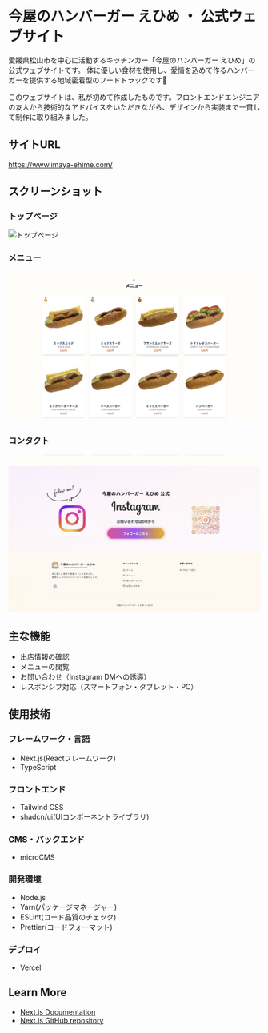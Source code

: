 # 今屋のハンバーガー えひめ ・ 公式ウェブサイト

愛媛県松山市を中心に活動するキッチンカー「今屋のハンバーガー えひめ」の公式ウェブサイトです。
体に優しい食材を使用し、愛情を込めて作るハンバーガーを提供する地域密着型のフードトラックです🚚

このウェブサイトは、私が初めて作成したものです。フロントエンドエンジニアの友人から技術的なアドバイスをいただきながら、デザインから実装まで一貫して制作に取り組みました。

## サイトURL

https://www.imaya-ehime.com/

## スクリーンショット

### トップページ

![トップページ](public/hero.png)

### メニュー

![メニュー](public/readme.menu.png)

### コンタクト

![コンタクト](public/contact.png)

## 主な機能

- 出店情報の確認
- メニューの閲覧
- お問い合わせ（Instagram DMへの誘導）
- レスポンシブ対応（スマートフォン・タブレット・PC）

## 使用技術

### フレームワーク・言語

- Next.js(Reactフレームワーク)
- TypeScript

### フロントエンド

- Tailwind CSS
- shadcn/ui(UIコンポーネントライブラリ)

### CMS・バックエンド

- microCMS

### 開発環境

- Node.js
- Yarn(パッケージマネージャー)
- ESLint(コード品質のチェック)
- Prettier(コードフォーマット)

### デプロイ

- Vercel

## Learn More

- [Next.js Documentation](https://nextjs.org/docs)
- [Next.js GitHub repository](https://github.com/vercel/next.js)
